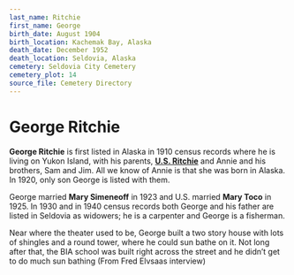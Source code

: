```yaml
---
last_name: Ritchie
first_name: George
birth_date: August 1904
birth_location: Kachemak Bay, Alaska
death_date: December 1952
death_location: Seldovia, Alaska
cemetery: Seldovia City Cemetery
cemetery_plot: 14
source_file: Cemetery Directory
---
```

# George Ritchie

**George Ritchie** is first listed in Alaska in 1910
census records where he is living on Yukon Island, with his parents, [**U.S. Ritchie**](./Ritchie_Ulyses_Grant.md) and Annie and his brothers, Sam and Jim.
All we know of Annie is that she was born in Alaska.
In 1920, only son George is listed with them.

George married **Mary Simeneoff** in 1923 and U.S. married **Mary Toco** in 1925. In 1930 and in 1940 census records both George and his father are listed in Seldovia as widowers; he is a carpenter and George is a fisherman. 

Near where the theater used to be, George built a two story house with lots of shingles and a round tower, where he could sun bathe on it. Not long after that, the BIA school was built right across the street and he didn’t get to do much sun bathing (From Fred Elvsaas interview)
